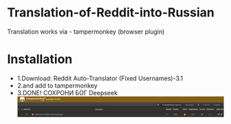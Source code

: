 # Translation-of-Reddit-into-Russian
Translation works via - tampermonkey (browser plugin)

# Installation
- 1.Download: Reddit Auto-Translator (Fixed Usernames)-3.1
- 2.and add to tampermonkey
- 3.DONE!
СОХРОНИ БОГ Deepseek
![йоу](presentation/photo.jpg)
